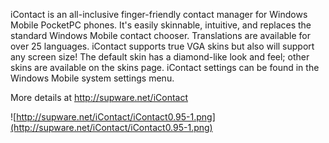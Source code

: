 iContact is an all-inclusive finger-friendly contact manager for Windows Mobile PocketPC phones. It's easily skinnable, intuitive, and replaces the standard Windows Mobile contact chooser. Translations are available for over 25 languages. iContact supports true VGA skins but also will support any screen size! The default skin has a diamond-like look and feel; other skins are available on the skins page. iContact settings can be found in the Windows Mobile system settings menu.

More details at http://supware.net/iContact

![http://supware.net/iContact/iContact0.95-1.png](http://supware.net/iContact/iContact0.95-1.png)